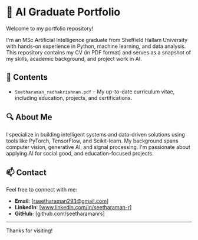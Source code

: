 # 🧠 AI Graduate Portfolio

Welcome to my portfolio repository!

I'm an MSc Artificial Intelligence graduate from Sheffield Hallam University with hands-on experience in Python, machine learning, and data analysis. This repository contains my CV (in PDF format) and serves as a snapshot of my skills, academic background, and project work in AI.

## 📄 Contents

- `Seetharaman_radhakrishnan.pdf` – My up-to-date curriculum vitae, including education, projects, and certifications.

## 🔍 About Me

I specialize in building intelligent systems and data-driven solutions using tools like PyTorch, TensorFlow, and Scikit-learn. My background spans computer vision, generative AI, and signal processing. I'm passionate about applying AI for social good, and education-focused projects.

## 📫 Contact

Feel free to connect with me:

- **Email**: [rseetharaman293@gmail.com]  
- **LinkedIn**: [www.linkedin.com/in/seetharaman-r]  
- **GitHub**: [github.com/seetharamanrs]

---

Thanks for visiting!
